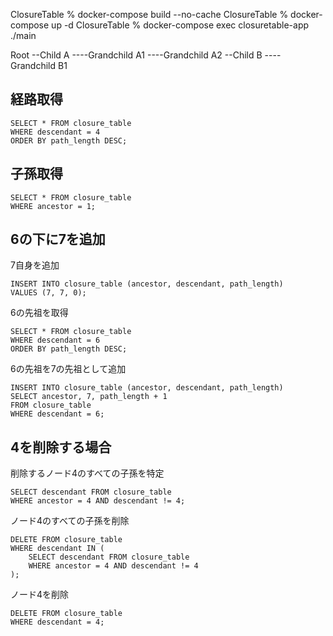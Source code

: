 ClosureTable % docker-compose build --no-cache
ClosureTable % docker-compose up -d
ClosureTable % docker-compose exec closuretable-app ./main

Root
--Child A
----Grandchild A1
----Grandchild A2
--Child B
----Grandchild B1

## 経路取得

```
SELECT * FROM closure_table
WHERE descendant = 4
ORDER BY path_length DESC;
```

## 子孫取得

```
SELECT * FROM closure_table
WHERE ancestor = 1;
```

## 6の下に7を追加

7自身を追加
```
INSERT INTO closure_table (ancestor, descendant, path_length)
VALUES (7, 7, 0);
```

6の先祖を取得
```
SELECT * FROM closure_table
WHERE descendant = 6
ORDER BY path_length DESC;
```

6の先祖を7の先祖として追加
```
INSERT INTO closure_table (ancestor, descendant, path_length)
SELECT ancestor, 7, path_length + 1
FROM closure_table
WHERE descendant = 6;
```

## 4を削除する場合

削除するノード4のすべての子孫を特定
```
SELECT descendant FROM closure_table
WHERE ancestor = 4 AND descendant != 4;
```

ノード4のすべての子孫を削除
```
DELETE FROM closure_table
WHERE descendant IN (
    SELECT descendant FROM closure_table
    WHERE ancestor = 4 AND descendant != 4
);
```

ノード4を削除
```
DELETE FROM closure_table
WHERE descendant = 4;
```
